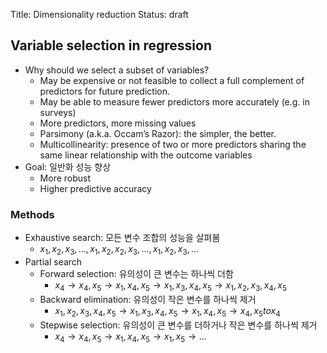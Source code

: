 Title: Dimensionality reduction
Status: draft

## Variable selection in regression

- Why should we select a subset of variables?
    - May be expensive or not feasible to collect a full complement of predictors for future prediction.
    - May be able to measure fewer predictors more accurately (e.g. in surveys)
    - More predictors, more missing values
    - Parsimony (a.k.a. Occam’s Razor): the simpler, the better.
    - Multicollinearity: presence of two or more predictors sharing the same linear relationship with the outcome variables
- Goal: 일반화 성능 향상
    - More robust
    - Higher predictive accuracy

### Methods

- Exhaustive search: 모든 변수 조합의 성능을 살펴봄
    - ${x_1}, {x_2}, {x_3}, ..., {x_1, x_2}, {x_2, x_3}, ..., {x_1, x_2, x_3}, ...$
- Partial search
    - Forward selection: 유의성이 큰 변수는 하나씩 더함
        - ${x_4} \to {x_4, x_5} \to {x_1, x_4, x_5} \to {x_1, x_3, x_4, x_5} \to {x_1, x_2, x_3, x_4, x_5}$
    - Backward elimination: 유의성이 작은 변수를 하나씩 제거
        - ${x_1, x_2, x_3, x_4, x_5} \to {x_1, x_3, x_4, x_5} \to {x_1, x_4, x_5} \to {x_4, x_5} to{x_4}$
    - Stepwise selection: 유의성이 큰 변수를 더하거나 작은 변수를 하나씩 제거
        - ${x_4} \to {x_4, x_5} \to {x_1, x_4, x_5} \to {x_1, x_5} \to ...$

